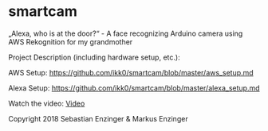 # smartcam
„Alexa, who is at the door?“ - A face recognizing Arduino camera using AWS Rekognition for my grandmother

Project Description (including hardware setup, etc.): 

AWS Setup: https://github.com/ikk0/smartcam/blob/master/aws_setup.md

Alexa Setup: https://github.com/ikk0/smartcam/blob/master/alexa_setup.md

Watch the video: [Video](https://vimeo.com/257284726)




Copyright 2018 Sebastian Enzinger & Markus Enzinger
